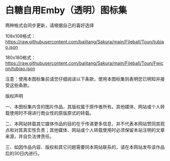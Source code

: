 # 白糖自用Emby（透明）图标集

两种格式会同步更新，请根据自己的喜好选择

108x108格式：https://raw.githubusercontent.com/baiitang/Sakura/main/Fileball/Toun/tubiao.json

180x180格式：https://raw.githubusercontent.com/baiitang/Sakura/main/Fileball/Toun/Fwicon/tubiao.json

注意：使用本图标集前请您仔细阅读以下条款，使用本图标集则表明您已明知并接受这些条款。

版权声明

一、本图标集内含的图片作品，其版权属于原作者所有。其他媒体、网站或个人转载使用时不得进行商业性的原版原式的转载。

二、本网站转载其它媒体作品的目的在于传递更多信息，并不代表本网站赞同其观点和对其真实性负责；其他媒体、网站或个人转载使用时必须保留本站注明的文章来源，并自负法律责任。

三、如因作品内容、版权和其它问题需要同本网站联系的，请在本网站发布该作品后的30日内进行。
